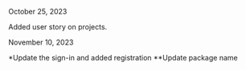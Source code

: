 October 25, 2023

Added user story on projects.

November 10, 2023

*Update the sign-in and added registration
**Update package name

